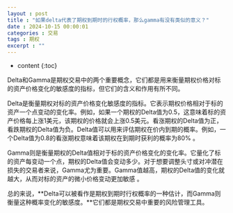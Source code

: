 ```yaml
---
layout : post
title : "如果delta代表了期权到期时的行权概率，那么gamma有没有类似的意义？"
date : 2024-10-15 00:00:01
categories : 交易
tags : 期权
excerpt : ""
---
```


* content
{:toc}


Delta和Gamma是期权交易中的两个重要概念，它们都是用来衡量期权价格对标的资产价格变化的敏感度的指标，但它们的含义和作用有所不同。

Delta是衡量期权对标的资产价格变化敏感度的指标。它表示期权价格相对于标的资产一个点变动的变化率。例如，如果一个期权的Delta值为0.5，这意味着标的资产价格每上涨1美元，该期权的价格就会上涨0.5美元。看涨期权的Delta值为正，看跌期权的Delta值为负。Delta值可以用来评估期权在价内到期的概率。例如，一个Delta值为0.8的看涨期权意味着该期权在到期时获利的概率为80%
。

Gamma则是衡量期权的Delta值相对于标的资产价格变化的变化率。它量化了标的资产每变动一个点，期权的Delta值会变动多少。对于想要调整头寸或对冲潜在损失的交易者来说，Gamma尤为重要。Gamma值越高，期权的Delta值的变化就越大，从而对标的资产的微小价格变动更加敏感
。

总的来说，**Delta可以被看作是期权到期时行权概率的一种估计，而Gamma则衡量这种概率变化的敏感度。**它们都是期权交易中重要的风险管理工具。